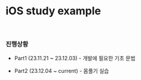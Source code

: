 # iOS study example

<br>

### 진행상황

- Part1 (23.11.21 ~ 23.12.03) - 개발에 필요한 기초 문법

- Part2 (23.12.04 ~ current) - 몸풀기 실습
